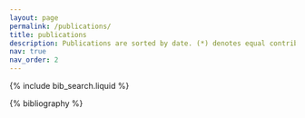```yaml
---
layout: page
permalink: /publications/
title: publications
description: Publications are sorted by date. (*) denotes equal contribution
nav: true
nav_order: 2
---
```


<!-- _pages/publications.md -->

<!-- Bibsearch Feature -->

{% include bib_search.liquid %}

<div class="publications">

{% bibliography %}

</div>
